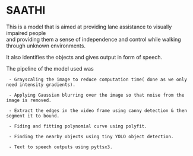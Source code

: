 # SAATHI
This is a model that is aimed at providing lane assistance to visually impaired people  
 and providing them a sense of independence and control while walking through unknown environments. 
 
 It also identifies the objects and gives output in form of speech.

The pipeline of the model used was 

     - Grayscaling the image to reduce computation time( done as we only need intensity gradients).
     
     - Applying Gaussian blurring over the image so that noise from the image is removed.
     
     - Extract the edges in the video frame using canny detection & then segment it to bound.
     
     - Fiding and fitting polynomial curve using polyfit.
     
     - Finding the nearby objects using tiny YOLO object detection.
     
     - Text to speech outputs using pyttsx3.
     
